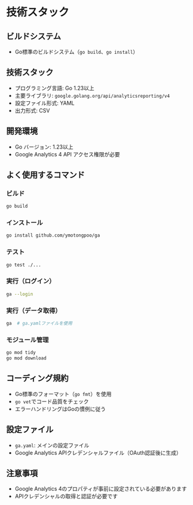 # 技術スタック

## ビルドシステム
- Go標準のビルドシステム（`go build`、`go install`）

## 技術スタック
- プログラミング言語: Go 1.23以上
- 主要ライブラリ: `google.golang.org/api/analyticsreporting/v4`
- 設定ファイル形式: YAML
- 出力形式: CSV

## 開発環境
- Go バージョン: 1.23以上
- Google Analytics 4 API アクセス権限が必要

## よく使用するコマンド

### ビルド
```bash
go build
```

### インストール
```bash
go install github.com/ymotongpoo/ga
```

### テスト
```bash
go test ./...
```

### 実行（ログイン）
```bash
ga --login
```

### 実行（データ取得）
```bash
ga  # ga.yamlファイルを使用
```

### モジュール管理
```bash
go mod tidy
go mod download
```

## コーディング規約
- Go標準のフォーマット（`go fmt`）を使用
- `go vet`でコード品質をチェック
- エラーハンドリングはGoの慣例に従う

## 設定ファイル
- `ga.yaml`: メインの設定ファイル
- Google Analytics APIクレデンシャルファイル（OAuth認証後に生成）

## 注意事項
- Google Analytics 4のプロパティが事前に設定されている必要があります
- APIクレデンシャルの取得と認証が必要です
